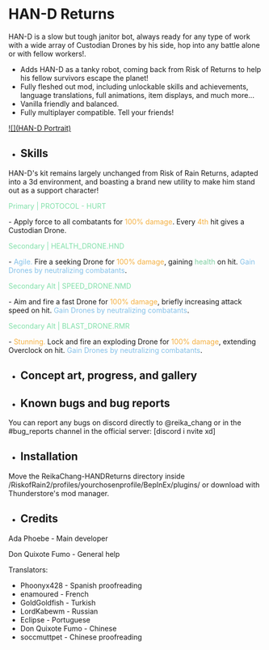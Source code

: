 # HAN-D Returns

HAN-D is a slow but tough janitor bot, always ready for any type of work with a wide array of Custodian Drones by his side, hop into any battle alone or with fellow workers!.

- Adds HAN-D as a tanky robot, coming back from Risk of Returns to help his fellow survivors escape the planet!
- Fully fleshed out mod, including unlockable skills and achievements, language translations, full animations, item displays, and much more...
- Vanilla friendly and balanced.
- Fully multiplayer compatible. Tell your friends!

[![](HAN-D Portrait)](https://github.com/634R-64M35/HAN-D_Returns/tree/main/Blender/HAN-DPortrait.png?raw=true)

- ## Skills

HAN-D's kit remains largely unchanged from Risk of Rain Returns, adapted into a 3d environment, and boasting a brand new utility to make him stand out as a support character!

<p><font color="#82e0aa">Primary | PROTOCOL - HURT</font></p>
<p>- Apply force to all combatants for <font color="#f5b041">100% damage</font>. Every <font color="#f5b041">4th</font> hit gives a Custodian Drone.</p>

<p><font color=" #82e0aa">Secondary | HEALTH_DRONE.HND</font></p>
<p>- <font color="#85c1e9">Agile.</font> Fire a seeking Drone for <font color="#f5b041">100% damage</font>, gaining <font color="#7dcea0">health</font> on hit. <font color="#85c1e9">Gain Drones by neutralizing combatants</font>.</p>

<p><font color="#82e0aa">Secondary Alt | SPEED_DRONE.NMD</font></p>
<p>- Aim and fire a fast Drone for  <font color="#f5b041">100% damage</font>, briefly increasing attack speed on hit. <font color="#85c1e9">Gain Drones by neutralizing combatants</font>.</p>

<p><font color="#82e0aa">Secondary Alt | BLAST_DRONE.RMR</font></p>
<p>- <font color="#f5b041">Stunning.</font> Lock and fire an exploding Drone for <font color="#f5b041">100% damage</font>, extending Overclock on hit. <font color="#85c1e9">Gain Drones by neutralizing combatants</font>.</p>


- ## Concept art, progress, and gallery


- ## Known bugs and bug reports

You can report any bugs on discord directly to @reika_chang or in the #bug_reports channel in the official server: [discord i nvite xd]

- ## Installation

Move the ReikaChang-HANDReturns directory inside /RiskofRain2/profiles/yourchosenprofile/BepInEx/plugins/ or download with Thunderstore's mod manager.

- ## Credits

Ada Phoebe - Main developer

Don Quixote Fumo - General help

Translators: 
- Phoonyx428 - Spanish proofreading
- enamoured - French
- GoldGoldfish - Turkish
- LordKabewm - Russian
- EcIipse - Portuguese
- Don Quixote Fumo - Chinese
- soccmuttpet - Chinese proofreading